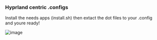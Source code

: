 ### Hyprland centric .configs

Install the needs apps (install.sh) then extact the dot files to your .config and youre ready!


![image](https://github.com/user-attachments/assets/edb7a25a-7932-462a-83a9-03addfe1e7f2)
